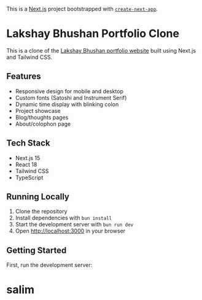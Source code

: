 This is a [Next.js](https://nextjs.org) project bootstrapped with [`create-next-app`](https://nextjs.org/docs/app/api-reference/cli/create-next-app).

# Lakshay Bhushan Portfolio Clone

This is a clone of the [Lakshay Bhushan portfolio website](https://www.lakshb.dev/) built using Next.js and Tailwind CSS.

## Features

- Responsive design for mobile and desktop
- Custom fonts (Satoshi and Instrument Serif)
- Dynamic time display with blinking colon
- Project showcase
- Blog/thoughts pages
- About/colophon page

## Tech Stack

- Next.js 15
- React 18
- Tailwind CSS
- TypeScript

## Running Locally

1. Clone the repository
2. Install dependencies with `bun install`
3. Start the development server with `bun run dev`
4. Open [http://localhost:3000](http://localhost:3000) in your browser

## Getting Started

First, run the development server:
# salim
